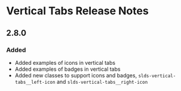 <!-- Release notes authoring guidelines: http://keepachangelog.com/ -->

# Vertical Tabs Release Notes

<!-- ## [Unreleased] -->

## 2.8.0

### Added
- Added examples of icons in vertical tabs
- Added examples of badges in vertical tabs
- Added new classes to support icons and badges, `slds-vertical-tabs__left-icon` and `slds-vertical-tabs__right-icon`
